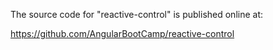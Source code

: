 The source code for "reactive-control" is published online at:

https://github.com/AngularBootCamp/reactive-control

